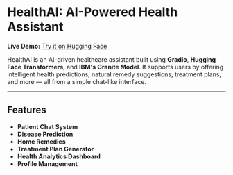 # HealthAI: AI-Powered Health Assistant

**Live Demo:** [Try it on Hugging Face](https://healthai-assistant-healthai.hf.space/)

HealthAI is an AI-driven healthcare assistant built using **Gradio**, **Hugging Face Transformers**, and **IBM's Granite Model**. It supports users by offering intelligent health predictions, natural remedy suggestions, treatment plans, and more — all from a simple chat-like interface.

---

## Features

-  **Patient Chat System**
-  **Disease Prediction** 
-  **Home Remedies** 
-  **Treatment Plan Generator** 
-  **Health Analytics Dashboard** 
-  **Profile Management** 
